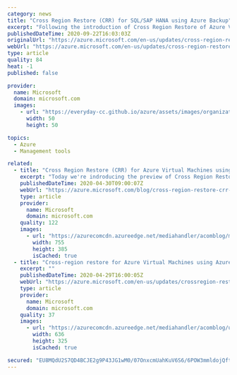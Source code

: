 ```yaml
---
category: news
title: "Cross Region Restore (CRR) for SQL/SAP HANA using Azure Backup"
excerpt: "Following the introduction of Cross Region Restore of Azure VMs, Azure Backup has extended this capability to support SQL and SAP HANA backups."
publishedDateTime: 2020-09-22T16:03:03Z
originalUrl: "https://azure.microsoft.com/en-us/updates/cross-region-restore-crr-for-sqlsap-hana-using-azure-backup/"
webUrl: "https://azure.microsoft.com/en-us/updates/cross-region-restore-crr-for-sqlsap-hana-using-azure-backup/"
type: article
quality: 84
heat: -1
published: false

provider:
  name: Microsoft
  domain: microsoft.com
  images:
    - url: "https://everyday-cc.github.io/azure/assets/images/organizations/microsoft.com-50x50.jpg"
      width: 50
      height: 50

topics:
  - Azure
  - Management tools

related:
  - title: "Cross Region Restore (CRR) for Azure Virtual Machines using Azure Backup"
    excerpt: "Today we're indroducing the preview of Cross Region Restore (CRR) for Microsoft Azure Virtual Machines (VMs) support using Microsoft Azure Backup.\r\n\r\nAzure Backup uses Recovery Services vault to hold customers' backup data which offers both local and geographic redundancy. To ensure high availability"
    publishedDateTime: 2020-04-30T09:00:07Z
    webUrl: "https://azure.microsoft.com/blog/cross-region-restore-crr-for-azure-virtual-machines-using-azure-backup/"
    type: article
    provider:
      name: Microsoft
      domain: microsoft.com
    quality: 122
    images:
      - url: "https://azurecomcdn.azureedge.net/mediahandler/acomblog/media/Default/blog/b8495529-cdab-454f-ac29-78f63339532e.jpg"
        width: 755
        height: 385
        isCached: true
  - title: "Cross-region restore for Azure Virtual Machines using Azure Backup"
    excerpt: ""
    publishedDateTime: 2020-04-29T16:00:05Z
    webUrl: "https://azure.microsoft.com/en-us/updates/crossregion-restore-for-azure-virtual-machines-using-azure-backup/"
    type: article
    provider:
      name: Microsoft
      domain: microsoft.com
    quality: 37
    images:
      - url: "https://azurecomcdn.azureedge.net/mediahandler/acomblog/updates/UpdatesV2/blog/1b3abcfb-ebfb-45da-a6d4-eede0f750abf.jpg"
        width: 636
        height: 325
        isCached: true

secured: "EU8MQdU2S7QD4BCJE2g9P43JG1wM0/07OnxcmUahKuV6S6/6POW3mmldojQftTYiBxinvG5titpwYW1uc1rZshCRC4jvtPjLLWyuGWL5yHMiAPwxKK67mi+x03lS+cAG1mAe51EtsiC8OxLsy60FG9v+XPNShfA7MRUE4RPxnI4i7BiZ/g3LkbQdJ8zGLMtXgOgj/0qR9QQ/6gOr+zcsVX9f48IANF6PzXIS9QUbVggH/FEqIajOq9/Io4sV6NM6NWAhOuO/wdSCDmly3nkMurvp+ehy/h6NgqhZDFtTwc/oBlsfMuXPQHB2LBrIDJcNLmES6KO/Y93JvKqv/23xPP0shdGbD4tQeIBCPfB9bLs=;Pc8EOw7uZqA2iEkKScAv7Q=="
---
```


